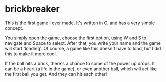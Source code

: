 brickbreaker
============

This is the first game I ever made. It's written in C, and has a very simple concept.

You simply open the game, choose the first option, using W and S to navigate and Space to select. After that, you write your name and the game will start 'loading'.  Of course, a game like this doesn't have to load, but I did this to make it more cool. 

If the ball hits a brick, there's a chance to some of the power up drops. It can be a heart (a life in the game), or even another ball, which will act like the first ball you get. And they can hit each other!
